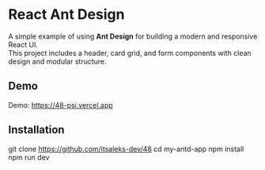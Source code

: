 # React Ant Design

A simple example of using **Ant Design** for building a modern and responsive React UI.  
This project includes a header, card grid, and form components with clean design and modular structure.

## Demo
Demo: https://48-psi.vercel.app

## Installation
git clone https://github.com/itsaleks-dev/48
cd my-antd-app
npm install
npm run dev